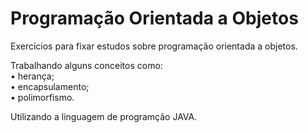 # Programação Orientada a Objetos

Exercícios para fixar estudos sobre programação orientada a objetos.

Trabalhando alguns conceitos como:
  <br>• herança; 
  <br>• encapsulamento; 
  <br>• polimorfismo.

Utilizando a linguagem de programção JAVA.
